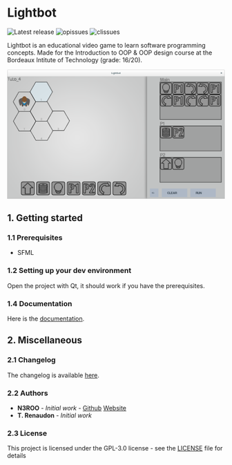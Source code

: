 # Lightbot
![Latest release](https://img.shields.io/github/release/N3ROO/Lightbot.svg)
![opissues](https://img.shields.io/github/issues/N3ROO/Lightbot.svg) 
![clissues](https://img.shields.io/github/issues-closed/N3ROO/Lightbot.svg)

Lightbot is an educational video game to learn software programming concepts. Made for the Introduction to OOP & OOP design course at the Bordeaux Intitute of Technology (grade: 16/20).

![preview](.github/screenshot.png)

## 1. Getting started
### 1.1 Prerequisites
- SFML


### 1.2 Setting up your dev environment
Open the project with Qt, it should work if you have the prerequisites.

### 1.4 Documentation
Here is the [documentation](docs).

## 2. Miscellaneous
### 2.1 Changelog
The changelog is available [here](CHANGELOG.md).

### 2.2 Authors
- **N3ROO** - *Initial work* - [Github](https://github.com/N3ROO) [Website](https://n3roo.github.io/)
- **T. Renaudon** - *Initial work*

### 2.3 License
This project is licensed under the GPL-3.0 license - see the [LICENSE](LICENSE.md) file for details